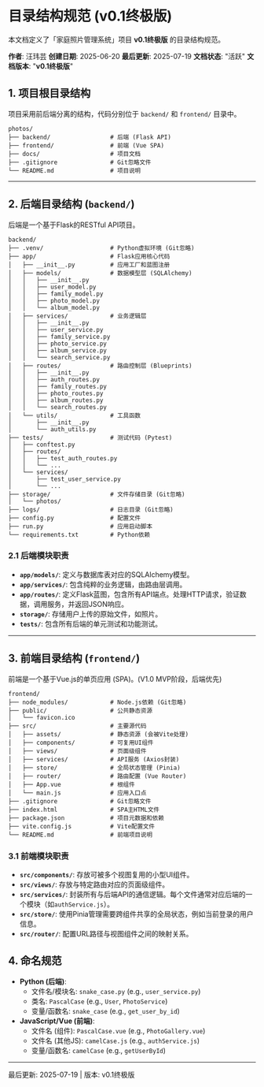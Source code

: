 # 目录结构规范 (v0.1终极版)

本文档定义了「家庭照片管理系统」项目 **v0.1终极版** 的目录结构规范。

**作者**: 汪玮芸
**创建日期**: 2025-06-20
**最后更新**: 2025-07-19
**文档状态**: "活跃"
**文档版本**: "**v0.1终极版**"

## 1. 项目根目录结构

项目采用前后端分离的结构，代码分别位于 `backend/` 和 `frontend/` 目录中。

```text
photos/
├── backend/                 # 后端 (Flask API)
├── frontend/                # 前端 (Vue SPA)
├── docs/                    # 项目文档
├── .gitignore               # Git忽略文件
└── README.md                # 项目说明
```

---

## 2. 后端目录结构 (`backend/`)

后端是一个基于Flask的RESTful API项目。

```text
backend/
├── .venv/                   # Python虚拟环境 (Git忽略)
├── app/                     # Flask应用核心代码
│   ├── __init__.py          # 应用工厂和蓝图注册
│   ├── models/              # 数据模型层 (SQLAlchemy)
│   │   ├── __init__.py
│   │   ├── user_model.py
│   │   ├── family_model.py
│   │   ├── photo_model.py
│   │   └── album_model.py
│   ├── services/            # 业务逻辑层
│   │   ├── __init__.py
│   │   ├── user_service.py
│   │   ├── family_service.py
│   │   ├── photo_service.py
│   │   ├── album_service.py
│   │   └── search_service.py
│   ├── routes/              # 路由控制层 (Blueprints)
│   │   ├── __init__.py
│   │   ├── auth_routes.py
│   │   ├── family_routes.py
│   │   ├── photo_routes.py
│   │   ├── album_routes.py
│   │   └── search_routes.py
│   └── utils/               # 工具函数
│       ├── __init__.py
│       └── auth_utils.py
├── tests/                   # 测试代码 (Pytest)
│   ├── conftest.py
│   ├── routes/
│   │   ├── test_auth_routes.py
│   │   └── ...
│   └── services/
│       ├── test_user_service.py
│       └── ...
├── storage/                 # 文件存储目录 (Git忽略)
│   └── photos/
├── logs/                    # 日志目录 (Git忽略)
├── config.py                # 配置文件
├── run.py                   # 应用启动脚本
└── requirements.txt         # Python依赖
```

### 2.1 后端模块职责

-   **`app/models/`**: 定义与数据库表对应的SQLAlchemy模型。
-   **`app/services/`**: 包含纯粹的业务逻辑，由路由层调用。
-   **`app/routes/`**: 定义Flask蓝图，包含所有API端点。处理HTTP请求，验证数据，调用服务，并返回JSON响应。
-   **`storage/`**: 存储用户上传的原始文件，如照片。
-   **`tests/`**: 包含所有后端的单元测试和功能测试。

---

## 3. 前端目录结构 (`frontend/`)

前端是一个基于Vue.js的单页应用 (SPA)。(V1.0 MVP阶段，后端优先)

```text
frontend/
├── node_modules/            # Node.js依赖 (Git忽略)
├── public/                  # 公共静态资源
│   └── favicon.ico
├── src/                     # 主要源代码
│   ├── assets/              # 静态资源 (会被Vite处理)
│   ├── components/          # 可复用UI组件
│   ├── views/               # 页面级组件
│   ├── services/            # API服务 (Axios封装)
│   ├── store/               # 全局状态管理 (Pinia)
│   ├── router/              # 路由配置 (Vue Router)
│   ├── App.vue              # 根组件
│   └── main.js              # 应用入口点
├── .gitignore               # Git忽略文件
├── index.html               # SPA主HTML文件
├── package.json             # 项目元数据和依赖
├── vite.config.js           # Vite配置文件
└── README.md                # 前端项目说明
```

### 3.1 前端模块职责

-   **`src/components/`**: 存放可被多个视图复用的小型UI组件。
-   **`src/views/`**: 存放与特定路由对应的页面级组件。
-   **`src/services/`**: 封装所有与后端API的通信逻辑。每个文件通常对应后端的一个模块（如`authService.js`）。
-   **`src/store/`**: 使用Pinia管理需要跨组件共享的全局状态，例如当前登录的用户信息。
-   **`src/router/`**: 配置URL路径与视图组件之间的映射关系。

## 4. 命名规范

-   **Python (后端)**:
    -   文件名/模块名: `snake_case.py` (e.g., `user_service.py`)
    -   类名: `PascalCase` (e.g., `User`, `PhotoService`)
    -   变量/函数名: `snake_case` (e.g., `get_user_by_id`)
-   **JavaScript/Vue (前端)**:
    -   文件名 (组件): `PascalCase.vue` (e.g., `PhotoGallery.vue`)
    -   文件名 (其他JS): `camelCase.js` (e.g., `authService.js`)
    -   变量/函数名: `camelCase` (e.g., `getUserById`)

---
最后更新: 2025-07-19 | 版本: v0.1终极版 